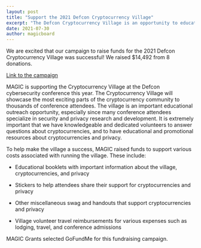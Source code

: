 ```yaml
---
layout: post
title: "Support the 2021 Defcon Cryptocurrency Village"
excerpt: "The Defcon Cryptocurrency Village is an opportunity to educate security professionals about cryptocurrencies."
date: 2021-07-30
author: magicboard
---
```


We are excited that our campaign to raise funds for the 2021 Defcon Cryptocurrency Village was successful! We raised $14,492 from 8 donations.

[Link to the campaign](https://www.gofundme.com/f/supporting-the-2021-defcon-cryptocurrency-village)

MAGIC is supporting the Cryptocurrency Village at the Defcon cybersecurity conference this year. The Cryptocurrency Village will showcase the most exciting parts of the cryptocurrency community to thousands of conference attendees. The village is an important educational outreach opportunity, especially since many conference attendees specialize in security and privacy research and development. It is extremely important that we have knowledgeable and dedicated volunteers to answer questions about cryptocurrencies, and to have educational and promotional resources about cryptocurrencies and privacy.

To help make the village a success, MAGIC raised funds to support various costs associated with running the village. These include:

* Educational booklets with important information about the village, cryptocurrencies, and privacy

* Stickers to help attendees share their support for cryptocurrencies and privacy

* Other miscellaneous swag and handouts that support cryptocurrencies and privacy

* Village volunteer travel reimbursements for various expenses such as lodging, travel, and conference admissions

MAGIC Grants selected GoFundMe for this fundraising campaign.
